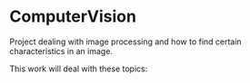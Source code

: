 # ComputerVision
Project dealing with image processing and how to find certain characteristics in an image.

This work will deal with these topics:
